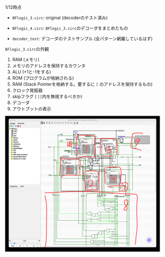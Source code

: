 
1/12時点
- `BFlogic_3.circ`: original (decoderのテスト済み)
- `BFlogic_4.circ`: `BFlogic_3.circ`のデコーダをまとめたもの

- `decoder_test`: デコーダのテストサンプル (全パターン網羅しているはず)


`BFlogic_3.circ`の外観

1. RAM (メモリ)
2. メモリのアドレスを保持するカウンタ
3. ALU (+1と-1をする)
4. ROM (プログラムが格納される)
5. RAM (Stack Pointerを格納する。要するに `[` のアドレスを保持するもの)
6. クロック発振器
7. skipフラグ ( `[]`内を無視するべきか)
8. デコーダ
9. アウトプットの表示

![](https://github.com/chizuchizu/bf-cpu/blob/main/imgs/logic_4_anot.png?raw=true)
